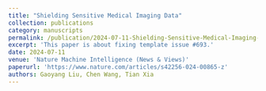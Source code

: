 ```yaml
---
title: "Shielding Sensitive Medical Imaging Data"
collection: publications
category: manuscripts
permalink: /publication/2024-07-11-Shielding-Sensitive-Medical-Imaging-Data
excerpt: 'This paper is about fixing template issue #693.'
date: 2024-07-11
venue: 'Nature Machine Intelligence (News & Views)'
paperurl: 'https://www.nature.com/articles/s42256-024-00865-z'
authors: Gaoyang Liu, Chen Wang, Tian Xia
---
```



